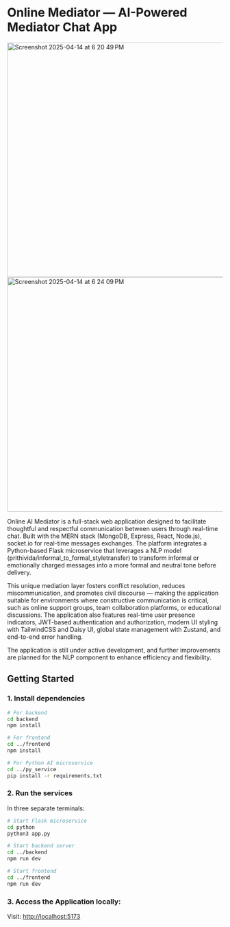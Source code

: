 # Online Mediator — AI-Powered Mediator Chat App

<img width="547" alt="Screenshot 2025-04-14 at 6 20 49 PM" src="https://github.com/user-attachments/assets/364aa64f-ddcc-474d-a908-57baaeafe05c" />

<img width="547" alt="Screenshot 2025-04-14 at 6 24 09 PM" src="https://github.com/user-attachments/assets/5991f093-428b-4eb8-bab3-a3e7f5a5a6fa" />


Online AI Mediator is a full-stack web application designed to facilitate thoughtful and respectful communication between users through real-time chat. Built with the MERN stack (MongoDB, Express, React, Node.js), socket.io for real-time messages exchanges. The platform integrates a Python-based Flask microservice that leverages a NLP model (prithivida/informal_to_formal_styletransfer) to transform informal or emotionally charged messages into a more formal and neutral tone before delivery.

This unique mediation layer fosters conflict resolution, reduces miscommunication, and promotes civil discourse — making the application suitable for environments where constructive communication is critical, such as online support groups, team collaboration platforms, or educational discussions. The application also features real-time user presence indicators, JWT-based authentication and authorization, modern UI styling with TailwindCSS and Daisy UI, global state management with Zustand, and end-to-end error handling.

The application is still under active development, and further improvements are planned for the NLP component to enhance efficiency and flexibility.

## Getting Started

### 1. Install dependencies

```bash
# For backend
cd backend
npm install

# For frontend
cd ../frontend
npm install

# For Python AI microservice
cd ../py_service
pip install -r requirements.txt
```

### 2. Run the services

In three separate terminals:

```bash
# Start Flask microservice
cd python
python3 app.py

# Start backend server
cd ../backend
npm run dev

# Start frontend
cd ../frontend
npm run dev
```

### 3. Access the Application locally: 

Visit: [http://localhost:5173](http://localhost:5173)


